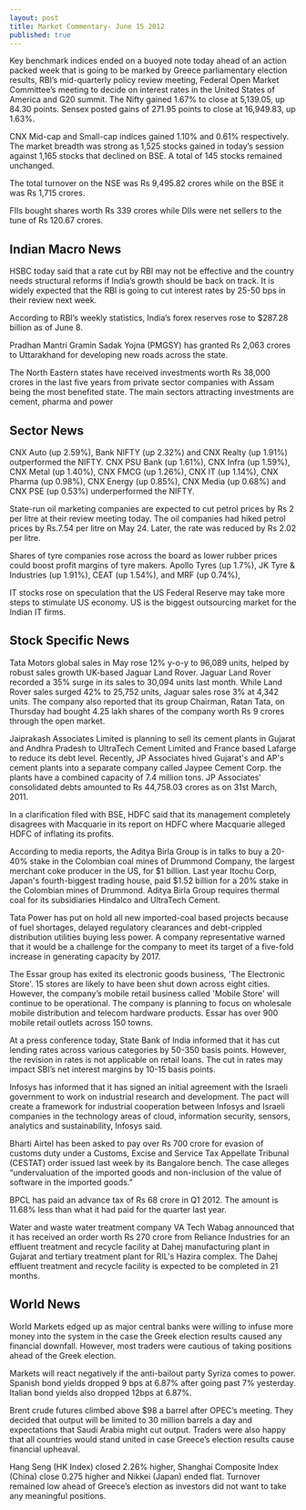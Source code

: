 ```yaml
---
layout: post
title: Market Commentary- June 15 2012
published: true
---
```

Key benchmark indices ended on a buoyed note today ahead of an action packed week that is going to be marked by Greece parliamentary election results, RBI’s mid-quarterly policy review meeting, Federal Open Market Committee’s meeting to decide on interest rates in the United States of America and G20 summit. The Nifty gained 1.67% to close at 5,139.05, up 84.30 points. Sensex posted gains of 271.95 points to close at 16,949.83, up 1.63%.

CNX Mid-cap and Small-cap indices gained 1.10% and 0.61% respectively.
The market breadth was strong as 1,525 stocks gained in today’s session against 1,165 stocks that declined on BSE. A total of 145 stocks remained unchanged.

The total turnover on the NSE was Rs 9,495.82 crores while on the BSE it was Rs 1,715 crores.

FIIs bought shares worth Rs 339 crores while DIIs were net sellers to the tune of Rs 120.67 crores.

<!---abstract-->

Indian Macro News
------------------
HSBC today said that a rate cut by RBI may not be effective and the country needs structural reforms if India’s growth should be back on track. It is widely expected that the RBI is going to cut interest rates by 25-50 bps in their review next week.

According to RBI’s weekly statistics, India’s forex reserves rose to $287.28 billion as of June 8.

Pradhan Mantri Gramin Sadak Yojna (PMGSY) has granted Rs 2,063 crores to Uttarakhand for developing new roads across the state.

The North Eastern states have received investments worth Rs 38,000 crores in the last five years from private sector companies with Assam being the most benefited state. The main sectors attracting investments are cement, pharma and power


Sector News
-----------
CNX Auto (up 2.59%), Bank NIFTY (up 2.32%) and CNX Realty (up 1.91%) outperformed the NIFTY. CNX PSU Bank (up 1.61%), CNX Infra (up 1.59%), CNX Metal (up 1.40%), CNX FMCG (up 1.26%), CNX IT (up 1.14%), CNX Pharma (up 0.98%), CNX Energy (up 0.85%), CNX Media (up 0.68%) and CNX PSE (up 0.53%) underperformed the NIFTY.

State-run oil marketing companies are expected to cut petrol prices by Rs 2 per litre at their review meeting today. The oil companies had hiked petrol prices by Rs.7.54 per litre on May 24. Later, the rate was reduced by Rs 2.02 per litre.

Shares of tyre companies rose across the board as lower rubber prices could boost profit margins of tyre makers. Apollo Tyres (up 1.7%), JK Tyre & Industries (up 1.91%), CEAT (up 1.54%), and MRF (up 0.74%),

IT stocks rose on speculation that the US Federal Reserve may take more steps to stimulate US economy. US is the biggest outsourcing market for the Indian IT firms.


Stock Specific News
-----------------------

Tata Motors global sales in May rose 12% y-o-y to 96,089 units, helped by robust sales growth UK-based Jaguar Land Rover. Jaguar Land Rover recorded a 35% surge in its sales to 30,094 units last month. While Land Rover sales surged 42% to 25,752 units, Jaguar sales rose 3% at 4,342 units. The company also reported that its group Chairman, Ratan Tata, on Thursday had bought 4.25 lakh shares of the company worth Rs 9 crores through the open market.

Jaiprakash Associates Limited is planning to sell its cement plants in Gujarat and Andhra Pradesh to UltraTech Cement Limited and France based Lafarge to reduce its debt level. Recently, JP Associates hived Gujarat's and AP's cement plants into a separate company called Jaypee Cement Corp. the plants have a combined capacity of 7.4 million tons. JP Associates’ consolidated debts amounted to Rs 44,758.03 crores as on 31st March, 2011.

In a clarification filed with BSE, HDFC said that its management completely disagrees with Macquarie in its report on HDFC where Macquarie alleged HDFC of inflating its profits.

According to media reports, the Aditya Birla Group is in talks to buy a 20-40% stake in the Colombian coal mines of Drummond Company, the largest merchant coke producer in the US, for $1 billion. Last year Itochu Corp, Japan's fourth-biggest trading house, paid $1.52 billion for a 20% stake in the Colombian mines of Drummond. Aditya Birla Group requires thermal coal for its subsidiaries Hindalco and UltraTech Cement.

Tata Power has put on hold all new imported-coal based projects because of fuel shortages, delayed regulatory clearances and debt-crippled distribution utilities buying less power. A company representative warned that it would be a challenge for the company to meet its target of a five-fold increase in generating capacity by 2017.

The Essar group has exited its electronic goods business, 'The Electronic Store'. 15 stores are likely to have been shut down across eight cities. However, the company’s mobile retail business called 'Mobile Store' will continue to be operational. The company is planning to focus on wholesale mobile distribution and telecom hardware products. Essar has over 900 mobile retail outlets across 150 towns.

At a press conference today, State Bank of India informed that it has cut lending rates across various categories by 50-350 basis points. However, the revision in rates is not applicable on retail loans. The cut in rates may impact SBI’s net interest margins by 10-15 basis points.

Infosys has informed that it has signed an initial agreement with the Israeli government to work on industrial research and development. The pact will create a framework for industrial cooperation between Infosys and Israeli companies in the technology areas of cloud, information security, sensors, analytics and sustainability, Infosys said.

Bharti Airtel has been asked to pay over Rs 700 crore for evasion of customs duty under a Customs, Excise and Service Tax Appellate Tribunal (CESTAT) order issued last week by its Bangalore bench. The case alleges “undervaluation of the imported goods and non-inclusion of the value of software in the imported goods.”

BPCL has paid an advance tax of Rs 68 crore in Q1 2012. The amount is 11.68% less than what it had paid for the quarter last year.

Water and waste water treatment company VA Tech Wabag announced that it has received an order worth Rs 270 crore from Reliance Industries for an effluent treatment and recycle facility at Dahej manufacturing plant in Gujarat and tertiary treatment plant for RIL's Hazira complex. The Dahej effluent treatment and recycle facility is expected to be completed in 21 months.


World News
---------------
World Markets edged up as major central banks were willing to infuse more money into the system in the case the Greek election results caused any financial downfall.  However, most traders were cautious of taking positions ahead of the Greek election.

Markets will react negatively if the anti-bailout party Syriza comes to power. Spanish bond yields dropped 9 bps at 6.87% after going past 7% yesterday. Italian bond yields also dropped 12bps at 6.87%.

Brent crude futures climbed above $98 a barrel after OPEC’s meeting. They decided that output will be limited to 30 million barrels a day and expectations that Saudi Arabia might cut output. Traders were also happy that all countries would stand united in case Greece’s election results cause financial upheaval.

Hang Seng (HK Index) closed 2.26% higher, Shanghai Composite Index (China) close 0.275 higher and Nikkei (Japan) ended flat. Turnover remained low ahead of Greece’s election as investors did not want to take any meaningful positions.
